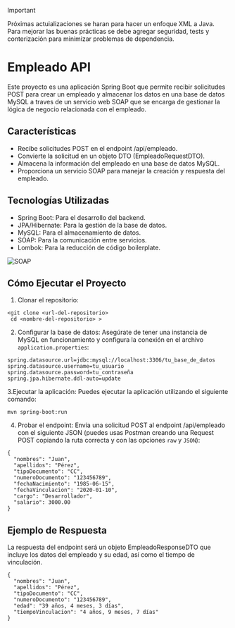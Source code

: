> [!IMPORTANT]  
> Próximas actuializaciones se haran para hacer un enfoque XML a Java. Para mejorar las buenas prácticas se debe agregar seguridad, tests y conterización para minimizar problemas de dependencia.

# Empleado API
Este proyecto es una aplicación Spring Boot que permite recibir solicitudes POST para crear un empleado y almacenar los datos en una base de datos MySQL a traves de un servicio web SOAP que se encarga de gestionar la lógica de negocio relacionada con el empleado.

## Características
- Recibe solicitudes POST en el endpoint /api/empleado.
- Convierte la solicitud en un objeto DTO (EmpleadoRequestDTO).
- Almacena la información del empleado en una base de datos MySQL.
- Proporciona un servicio SOAP para manejar la creación y respuesta del empleado.
## Tecnologías Utilizadas
- Spring Boot: Para el desarrollo del backend.
- JPA/Hibernate: Para la gestión de la base de datos.
- MySQL: Para el almacenamiento de datos.
- SOAP: Para la comunicación entre servicios.
- Lombok: Para la reducción de código boilerplate.

![SOAP](https://github.com/user-attachments/assets/76cfa073-daa0-416e-aea2-66eb5ce7d686)


## Cómo Ejecutar el Proyecto
1. Clonar el repositorio:


```
<git clone <url-del-repositorio>
 cd <nombre-del-repositorio> >
```

2. Configurar la base de datos: Asegúrate de tener una instancia de MySQL en funcionamiento y    configura la conexión en el archivo `application.properties`:

```
spring.datasource.url=jdbc:mysql://localhost:3306/tu_base_de_datos
spring.datasource.username=tu_usuario
spring.datasource.password=tu_contraseña
spring.jpa.hibernate.ddl-auto=update
```

3.Ejecutar la aplicación: Puedes ejecutar la aplicación utilizando el siguiente comando:

```
mvn spring-boot:run
```

4. Probar el endpoint: Envía una solicitud POST al endpoint /api/empleado con el siguiente JSON (puedes usas Postman creando una Request POST copiando la ruta correcta y con las opciones `raw` y `JSON`):

```
{
  "nombres": "Juan",
  "apellidos": "Pérez",
  "tipoDocumento": "CC",
  "numeroDocumento": "123456789",
  "fechaNacimiento": "1985-06-15",
  "fechaVinculacion": "2020-01-10",
  "cargo": "Desarrollador",
  "salario": 3000.00
}
```

## Ejemplo de Respuesta
La respuesta del endpoint será un objeto EmpleadoResponseDTO que incluye los datos del empleado y su edad, así como el tiempo de vinculación.

```
{
  "nombres": "Juan",
  "apellidos": "Pérez",
  "tipoDocumento": "CC",
  "numeroDocumento": "123456789",
  "edad": "39 años, 4 meses, 3 días",
  "tiempoVinculacion": "4 años, 9 meses, 7 días"
}
```


